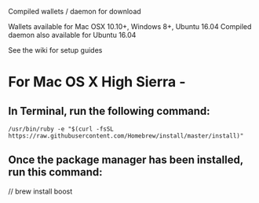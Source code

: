 Compiled wallets / daemon for download

Wallets available for Mac OSX 10.10+, Windows 8+, Ubuntu 16.04
Compiled daemon also available for Ubuntu 16.04

See the wiki for setup guides



# For Mac OS X High Sierra -

## In Terminal, run the following command:

`/usr/bin/ruby -e "$(curl -fsSL https://raw.githubusercontent.com/Homebrew/install/master/install)"`

## Once the package manager has been installed, run this command: 

// brew install boost

